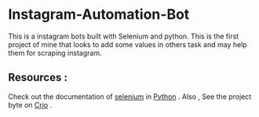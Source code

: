 # Instagram-Automation-Bot
This is a instagram bots built with Selenium and python.
This is the first project of mine that looks to add some values in others task and may help them for scraping instagram.

## Resources : 
Check out the documentation of [selenium](https://selenium-python.readthedocs.io/) in [Python](https://docs.python.org/3/) .
Also , See the project byte on [Crio](https://docs.python.org/3/) .
